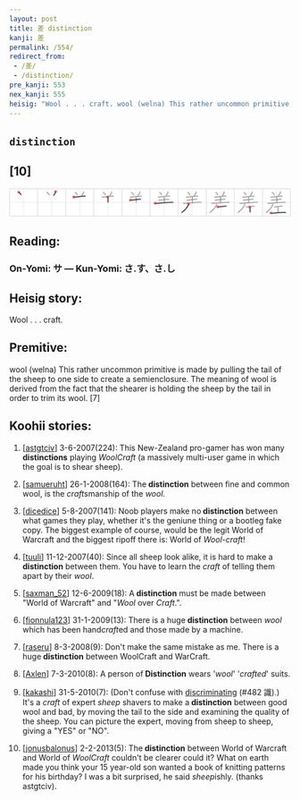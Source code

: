 ```yaml
---
layout: post
title: 差 distinction
kanji: 差
permalink: /554/
redirect_from:
 - /差/
 - /distinction/
pre_kanji: 553
nex_kanji: 555
heisig: "Wool . . . craft. wool (welna) This rather uncommon primitive is made by pulling the tail of the sheep to one side to create a semienclosure. The meaning of wool is derived from the fact that the shearer is holding the sheep by the tail in order to trim its wool. [7]"
---
```


## `distinction`

## [10]

<div class="stroke"><img src="../images/E5B7AE.png" /></div>

## Reading:

### On-Yomi: サ &mdash; Kun-Yomi: さ.す、さ.し

## Heisig story:

Wool . . . craft.

## Premitive:

wool (welna) This rather uncommon primitive is made by pulling the tail of the sheep to one side to create a semienclosure. The meaning of wool is derived from the fact that the shearer is holding the sheep by the tail in order to trim its wool. [7]

## Koohii stories:

1) [<a href="http://kanji.koohii.com/profile/astgtciv">astgtciv</a>] 3-6-2007(224): This New-Zealand pro-gamer has won many <strong>distinctions</strong> playing <em>WoolCraft</em> (a massively multi-user game in which the goal is to shear sheep).

2) [<a href="http://kanji.koohii.com/profile/samueruht">samueruht</a>] 26-1-2008(164): The<strong> distinction</strong> between fine and common wool, is the <em>craft</em>smanship of the <em>wool</em>.

3) [<a href="http://kanji.koohii.com/profile/dicedice">dicedice</a>] 5-8-2007(141): Noob players make no<strong> distinction</strong> between what games they play, whether it&#039;s the geniune thing or a bootleg fake copy. The biggest example of course, would be the legit World of Warcraft and the biggest ripoff there is: World of <em>Wool</em>-<em>craft</em>!

4) [<a href="http://kanji.koohii.com/profile/tuuli">tuuli</a>] 11-12-2007(40): Since all sheep look alike, it is hard to make a<strong> distinction</strong> between them. You have to learn the <em>craft</em> of telling them apart by their <em>wool</em>.

5) [<a href="http://kanji.koohii.com/profile/saxman_52">saxman_52</a>] 12-6-2009(18): A<strong> distinction</strong> must be made between &quot;World of Warcraft&quot; and &quot;<em>Wool</em> over <em>Craft</em>.&quot;.

6) [<a href="http://kanji.koohii.com/profile/fionnula123">fionnula123</a>] 31-1-2009(13): There is a huge<strong> distinction</strong> between <em>wool</em> which has been hand<em>craft</em>ed and those made by a machine.

7) [<a href="http://kanji.koohii.com/profile/raseru">raseru</a>] 8-3-2008(9): Don&#039;t make the same mistake as me. There is a huge<strong> distinction</strong> between WoolCraft and WarCraft.

8) [<a href="http://kanji.koohii.com/profile/Axlen">Axlen</a>] 7-3-2010(8): A person of<strong> Distinction</strong> wears &#039;<em>wool</em>&#039; &#039;<em>crafted</em>&#039; suits.

9) [<a href="http://kanji.koohii.com/profile/kakashi">kakashi</a>] 31-5-2010(7): (Don&#039;t confuse with <a href="../482">discriminating</a> (#482 識).) It&#039;s a <em>craft</em> of expert <em>sheep</em> shavers to make a<strong> distinction</strong> between good wool and bad, by moving the tail to the side and examining the quality of the sheep. You can picture the expert, moving from sheep to sheep, giving a &quot;YES&quot; or &quot;NO&quot;.

10) [<a href="http://kanji.koohii.com/profile/jonusbalonus">jonusbalonus</a>] 2-2-2013(5): The<strong> distinction</strong> between World of Warcraft and World of <em>WoolCraft</em> couldn&#039;t be clearer could it? What on earth made you think your 15 year-old son wanted a book of knitting patterns for his birthday? I was a bit surprised, he said <em>sheep</em>ishly. (thanks astgtciv).
